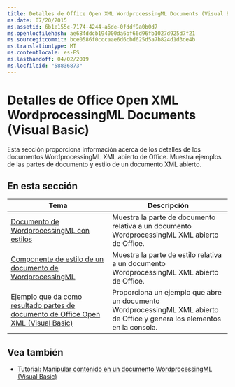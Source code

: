 ```yaml
---
title: Detalles de Office Open XML WordprocessingML Documents (Visual Basic)
ms.date: 07/20/2015
ms.assetid: 6b1e155c-7174-4244-a6de-0fddf9a0b0d7
ms.openlocfilehash: ae684ddcb194000da6bf66d96fb1027d925d7f21
ms.sourcegitcommit: bce0586f0cccaae6d6cbd625d5a7b824d1d3de4b
ms.translationtype: MT
ms.contentlocale: es-ES
ms.lasthandoff: 04/02/2019
ms.locfileid: "58836873"
---
```

# <a name="details-of-office-open-xml-wordprocessingml-documents-visual-basic"></a>Detalles de Office Open XML WordprocessingML Documents (Visual Basic)
Esta sección proporciona información acerca de los detalles de los documentos WordprocessingML XML abierto de Office. Muestra ejemplos de las partes de documento y estilo de un documento XML abierto.  
  
## <a name="in-this-section"></a>En esta sección  
  
|Tema|Descripción|  
|-----------|-----------------|  
|[Documento de WordprocessingML con estilos](../../../../visual-basic/programming-guide/concepts/linq/wordprocessingml-document-with-styles.md)|Muestra la parte de documento relativa a un documento WordprocessingML XML abierto de Office.|  
|[Componente de estilo de un documento de WordprocessingML](../../../../visual-basic/programming-guide/concepts/linq/style-part-of-a-wordprocessingml-document.md)|Muestra la parte de estilo relativa a un documento WordprocessingML XML abierto de Office.|  
|[Ejemplo que da como resultado partes de documento de Office Open XML (Visual Basic)](../../../../visual-basic/programming-guide/concepts/linq/example-that-outputs-office-open-xml-document-parts.md)|Proporciona un ejemplo que abre un documento WordprocessingML XML abierto de Office y genera los elementos en la consola.|  
  
## <a name="see-also"></a>Vea también

- [Tutorial: Manipular contenido en un documento WordprocessingML (Visual Basic)](../../../../visual-basic/programming-guide/concepts/linq/tutorial-manipulating-content-in-a-wordprocessingml-document.md)
